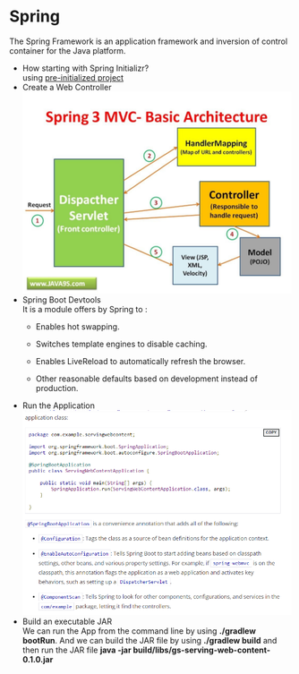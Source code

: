 # Spring
<!-- https://en.wikipedia.org/wiki/Spring_Framework -->
The Spring Framework is an application framework and inversion of control container for the Java platform.  

* How starting with Spring Initializr?  
using [pre-initialized project](https://start.spring.io/)  
* Create a Web Controller
![spring](./Spring/Spring.jpg)  
* Spring Boot Devtools  
It is a module offers by Spring to :   
    * Enables hot swapping.  

    * Switches template engines to disable caching.  

    * Enables LiveReload to automatically refresh the browser.  

    * Other reasonable defaults based on development instead of production.  
* Run the Application  
![Run](./Spring/Run.PNG)  
* Build an executable JAR  
We can run the App from the command line by using **./gradlew bootRun**. And we can build the JAR file by using **./gradlew build** and then run the JAR file **java -jar build/libs/gs-serving-web-content-0.1.0.jar**   


